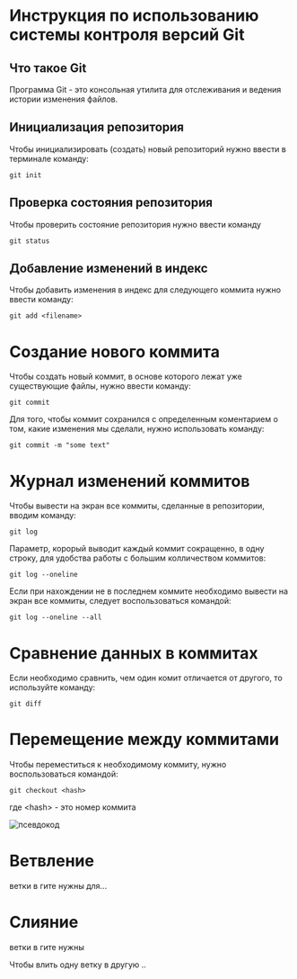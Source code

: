 # **Инструкция по использованию системы контроля версий Git**

## Что такое Git

Программа Git - это консольная утилита для отслеживания и ведения истории изменения файлов.

## Инициализация репозитория

Чтобы инициализировать (создать) новый репозиторий нужно ввести в терминале команду:

    git init 

## Проверка состояния репозитория

Чтобы проверить состояние репозитория нужно ввести команду

    git status

## Добавление изменений в индекс

Чтобы добавить изменения в индекс для следующего коммита нужно ввести команду:

    git add <filename>

# Создание нового коммита

Чтобы создать новый коммит, в основе которого лежат уже существующие файлы, нужно ввести команду:

    git commit

Для того, чтобы коммит сохранился с определенным коментарием о том, какие изменения мы сделали, нужно использовать команду:

    git commit -m "some text"

# Журнал изменений коммитов

Чтобы вывести на экран все коммиты, сделанные в репозитории, вводим команду:

    git log

Параметр, корорый выводит каждый коммит сокращенно, в одну строку, для удобства работы с большим колличеством коммитов:

    git log --oneline

Если при нахождении не в последнем коммите необходимо вывести на экран все коммиты, следует воспользоваться командой:

    git log --oneline --all

# Сравнение данных в коммитах

Если необходимо сравнить, чем один комит отличается от другого, то используйте команду:

    git diff

# Перемещение между коммитами

Чтобы переместиться к необходимому коммиту, нужно воспользоваться командой:

    git checkout <hash>

где \<hash> - это номер коммита

![псевдокод](4.PNG)

# Ветвление

ветки в гите нужны для...

# Слияние 
ветки в гите нужны

Чтобы влить одну ветку в другую ..
